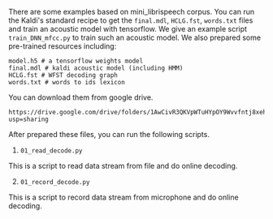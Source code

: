 There are some examples based on mini_librispeech corpus.
You can run the Kaldi's standard recipe to get the `final.mdl`, `HCLG.fst`, `words.txt` files and 
train an acoustic model with tensorflow. We give an example script `train_DNN_mfcc.py` to train such an acoustic model. 
We also prepared some pre-trained resources including: 
```shell
model.h5 # a tensorflow weights model
final.mdl # kaldi acoustic model (including HMM)
HCLG.fst # WFST decoding graph
words.txt # words to ids lexicon
```
You can download them from google drive.
```shell
https://drive.google.com/drive/folders/1AwCivR3QKVpWTuHYpOY9Wvvfntj8xehl?usp=sharing
```

After prepared these files, you can run the following scripts.

1. `01_read_decode.py`

This is a script to read data stream from file and do online decoding.

2. `01_record_decode.py`

This is a script to record data stream from microphone and do online decoding.
